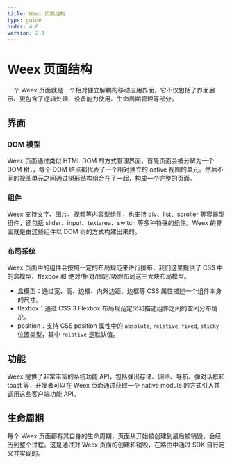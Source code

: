 ```yaml
---
title: Weex 页面结构
type: guide
order: 4.6
version: 2.1
---
```


# Weex 页面结构

一个 Weex 页面就是一个相对独立解耦的移动应用界面，它不仅包括了界面展示、更包含了逻辑处理、设备能力使用、生命周期管理等部分。

## 界面

### DOM 模型

Weex 页面通过类似 HTML DOM 的方式管理界面，首先页面会被分解为一个 DOM 树，，每个 DOM 结点都代表了一个相对独立的 native 视图的单元。然后不同的视图单元之间通过树形结构组合在了一起，构成一个完整的页面。

<!-- DOM APIs -->

### 组件

Weex 支持文字、图片、视频等内容型组件，也支持 div、list、scroller 等容器型组件，还包括 slider、input、textarea、switch 等多种特殊的组件。Weex 的界面就是由这些组件以 DOM 树的方式构建出来的。

<!-- 组件列表 -->

### 布局系统

Weex 页面中的组件会按照一定的布局规范来进行排布，我们这里提供了 CSS 中的盒模型、flexbox 和 绝对/相对/固定/吸附布局这三大块布局模型。

* 盒模型：通过宽、高、边框、内外边距、边框等 CSS 属性描述一个组件本身的尺寸。
* flexbox：通过 CSS 3 Flexbox 布局规范定义和描述组件之间的空间分布情况。
* position：支持 CSS position 属性中的 `absolute`, `relative`, `fixed`, `sticky` 位置类型，其中 `relative` 是默认值。

## 功能

Weex 提供了非常丰富的系统功能 API，包括弹出存储、网络、导航、弹对话框和 toast 等，开发者可以在 Weex 页面通过获取一个 native module 的方式引入并调用这些客户端功能 API。

<!-- 模块列表 -->

## 生命周期

每个 Weex 页面都有其自身的生命周期，页面从开始被创建到最后被销毁，会经历到整个过程。这是通过对 Weex 页面的创建和销毁，在路由中通过 SDK 自行定义并实现的。

<!-- ios apis -->

<!-- android apis -->

<!-- html5 apis -->